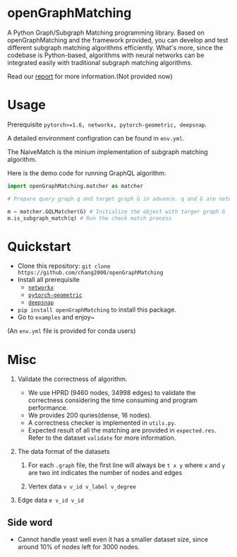 
# openGraphMatching

A Python Graph/Subgraph Matching programming library. Based on openGraphMatching and the framework provided, you can develop and test different subgraph matching algorithms efficiently. What's more, since the codebase is Python-based, algorithms with neural networks can be integrated easily with traditional subgraph matching algorithms. 

Read our [report](http://www.cse.cuhk.edu.hk/~tcwang8/report.pdf) for more information.(Not provided now)

# Usage

Prerequisite `pytorch>=1.6, networkx, pytorch-geometric, deepsnap`.

A detailed environment configration can be found in `env.yml`.

The NaiveMatch is the minium implementation of subgraph matching algorithm.

Here is the demo code for running GraphQL algorithm: 

```python
import openGraphMatching.matcher as matcher

# Prepare query graph q and target graph G in advance. q and G are networkx instance.

m = matcher.GQLMatcher(G) # Initialize the object with targer graph G
m.is_subgraph_match(q) # Run the check match process
```

# Quickstart

- Clone this repository: `git clone https://github.com/chang2000/openGraphMatching`
- Install all prerequisite
  - [`networkx`](https://networkx.org/)
  - [`pytorch-geometric`](https://github.com/rusty1s/pytorch_geometric)
  - [`deepsnap`](https://github.com/snap-stanford/deepsnap)
-  `pip install openGraphMatching` to install this package.
- Go to `examples` and enjoy~

(An `env.yml` file is provided for conda users)

# Misc

1. Validate the correctness of algorithm.

   - We use HPRD (9460 nodes, 34998 edges) to validate the correctness considering the time consuming and program performance.
   - We provides 200 quries(dense, 16 nodes).
   - A correctness checker is implemented in `utils.py`.
   - Expected result of all the matching are provided in `expected.res`. Refer to the dataset `validate` for more information.

2. The data format of the datasets

   1. For each `.graph` file, the first line will always be `t x y` where `x` and `y` are two int indicates the number of nodes and edges

   2. Vertex data  `v v_id v_label v_degree`
3. Edge data `e v_id v_id`
   





## Side word

- Cannot handle yeast well even it has a smaller dataset size, since around 10% of nodes left for 3000 nodes.

